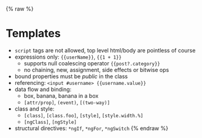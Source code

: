 {% raw %}
# Templates

- `script` tags are not allowed, top level html/body are pointless of course
- expressions only: `{{userName}}`, `{{1 + 1}}`
  - supports null coalescing operator `{{post?.category}}`
  - no chaining, new, assignment, side effects or bitwise ops
- bound properties must be _public_ in the class
- referencing: `<input #username> {{username.value}}`
- data flow and binding:
  - box, banana, banana in a box  
  - `[attr/prop]`, `(event)`, `[(two-way)]`
- class and style:
  - `[class]`, `[class.foo]`, `[style]`, `[style.width.%]`
  - `[ngClass]`, `[ngStyle]`
- structural directives: `*ngIf`, `*ngFor`, `*ngSwitch`
{% endraw %}
